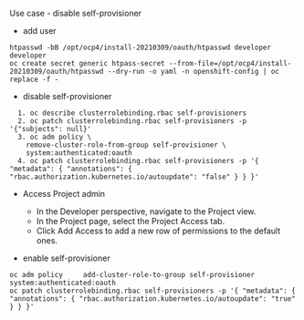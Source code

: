 Use case - disable self-provisioner

+ add user
```
htpasswd -bB /opt/ocp4/install-20210309/oauth/htpasswd developer developer
oc create secret generic htpass-secret --from-file=/opt/ocp4/install-20210309/oauth/htpasswd --dry-run -o yaml -n openshift-config | oc replace -f -
```

+ disable self-provisioner
```
  1. oc describe clusterrolebinding.rbac self-provisioners
  2. oc patch clusterrolebinding.rbac self-provisioners -p '{"subjects": null}'
  3. oc adm policy \
    remove-cluster-role-from-group self-provisioner \
    system:authenticated:oauth
  4. oc patch clusterrolebinding.rbac self-provisioners -p '{ "metadata": { "annotations": { "rbac.authorization.kubernetes.io/autoupdate": "false" } } }'
```

+ Access Project admin
  + In the Developer perspective, navigate to the Project view.
  + In the Project page, select the Project Access tab.
  + Click Add Access to add a new row of permissions to the default ones.

+ enable self-provisioner
```
oc adm policy     add-cluster-role-to-group self-provisioner     system:authenticated:oauth
oc patch clusterrolebinding.rbac self-provisioners -p '{ "metadata": { "annotations": { "rbac.authorization.kubernetes.io/autoupdate": "true" } } }'
```
